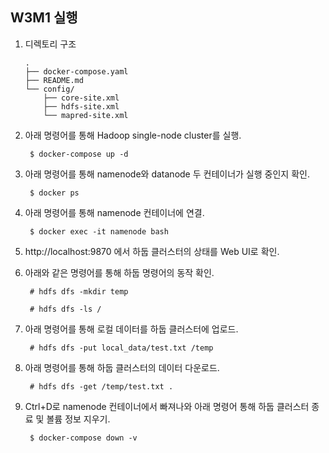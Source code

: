 ## W3M1 실행
1. 디렉토리 구조
    ```
    .
    ├── docker-compose.yaml
    ├── README.md
    └── config/
        ├── core-site.xml
        ├── hdfs-site.xml
        └── mapred-site.xml
    ```

2. 아래 명령어를 통해 Hadoop single-node cluster를 실행.

        $ docker-compose up -d

3. 아래 명령어를 통해 namenode와 datanode 두 컨테이너가 실행 중인지 확인.

        $ docker ps

4. 아래 명령어를 통해 namenode 컨테이너에 연결.

        $ docker exec -it namenode bash

5. http://localhost:9870 에서 하둡 클러스터의 상태를 Web UI로 확인.

6. 아래와 같은 명령어를 통해 하둡 명령어의 동작 확인.

        # hdfs dfs -mkdir temp
        
        # hdfs dfs -ls /

7. 아래 명령어를 통해 로컬 데이터를 하둡 클러스터에 업로드.

        # hdfs dfs -put local_data/test.txt /temp

8. 아래 명령어를 통해 하둡 클러스터의 데이터 다운로드.

        # hdfs dfs -get /temp/test.txt .

9. Ctrl+D로 namenode 컨테이너에서 빠져나와 아래 명령어 통해 하둡 클러스터 종료 및 볼륨 정보 지우기.

        $ docker-compose down -v